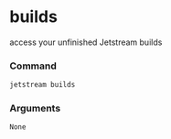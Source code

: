 # builds
access your unfinished Jetstream builds

### Command
```sh
jetstream builds
```

### Arguments

`None`
